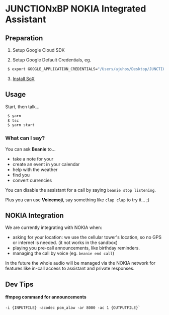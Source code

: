# JUNCTIONxBP NOKIA Integrated Assistant

## Preparation

1) Setup Google Cloud SDK

2) Setup Google Default Credentials, eg.

```bash
 $ export GOOGLE_APPLICATION_CREDENTIALS="/Users/ajuhos/Desktop/JUNCTION/credentials.json"
```

3) [Install SoX](https://www.npmjs.com/package/node-record-lpcm16#dependencies)

## Usage

Start, then talk...

```bash
 $ yarn
 $ tsc
 $ yarn start
```


### What can I say?

You can ask **Beanie** to...

* take a note for your
* create an event in your calendar
* help with the weather
* find you
* convert currencies

You can disable the assistant for a call by saying `beanie stop listening`.

Plus you can use **Voicemoji**, say something like `clap clap` to try it... ;)

## NOKIA Integration

We are currently integrating with NOKIA when:

* asking for your location: we use the cellular tower's location, so no GPS or internet is needed. (it not works in the sandbox)
* playing you pre-call announcements, like birthday reminders.
* managing the call by voice (eg. `beanie end call`)

In the future the whole audio will be managed via the NOKIA network for features like
in-call access to assistant and private responses.

## Dev Tips

#### ffmpeg command for announcements

```
-i {INPUTFILE} -acodec pcm_alaw -ar 8000 -ac 1 {OUTPUTFILE}`
```
